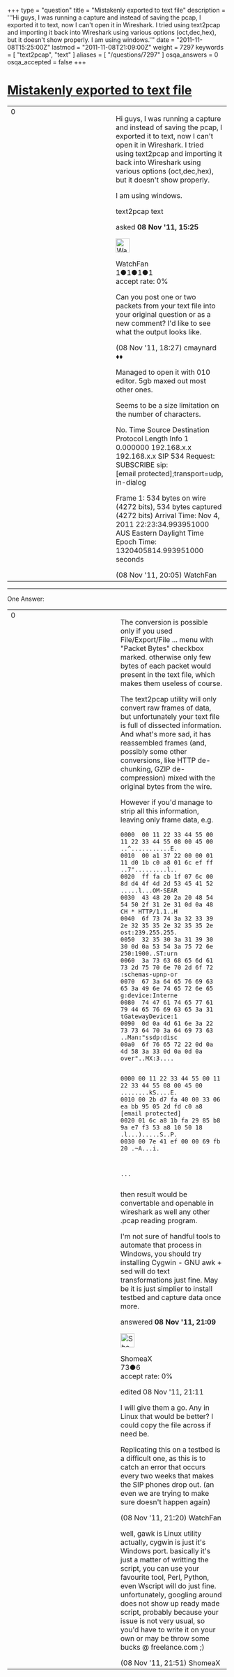 +++
type = "question"
title = "Mistakenly exported to text file"
description = '''Hi guys, I was running a capture and instead of saving the pcap, I exported it to text, now I can&#x27;t open it in Wireshark. I tried using text2pcap and importing it back into Wireshark using various options (oct,dec,hex), but it doesn&#x27;t show properly. I am using windows.'''
date = "2011-11-08T15:25:00Z"
lastmod = "2011-11-08T21:09:00Z"
weight = 7297
keywords = [ "text2pcap", "text" ]
aliases = [ "/questions/7297" ]
osqa_answers = 0
osqa_accepted = false
+++

<div class="headNormal">

# [Mistakenly exported to text file](/questions/7297/mistakenly-exported-to-text-file)

</div>

<div id="main-body">

<div id="askform">

<table id="question-table" style="width:100%;"><colgroup><col style="width: 50%" /><col style="width: 50%" /></colgroup><tbody><tr class="odd"><td style="width: 30px; vertical-align: top"><div class="vote-buttons"><div id="post-7297-score" class="post-score" title="current number of votes">0</div><div id="favorite-count" class="favorite-count"></div></div></td><td><div id="item-right"><div class="question-body"><p>Hi guys, I was running a capture and instead of saving the pcap, I exported it to text, now I can't open it in Wireshark. I tried using text2pcap and importing it back into Wireshark using various options (oct,dec,hex), but it doesn't show properly.</p><p>I am using windows.</p></div><div id="question-tags" class="tags-container tags">text2pcap text</div><div id="question-controls" class="post-controls"></div><div class="post-update-info-container"><div class="post-update-info post-update-info-user"><p>asked <strong>08 Nov '11, 15:25</strong></p><img src="https://secure.gravatar.com/avatar/58d8501fd270237dbbffbc19407f4090?s=32&amp;d=identicon&amp;r=g" class="gravatar" width="32" height="32" alt="WatchFan&#39;s gravatar image" /><p>WatchFan<br />
<span class="score" title="1 reputation points">1</span><span title="1 badges"><span class="badge1">●</span><span class="badgecount">1</span></span><span title="1 badges"><span class="silver">●</span><span class="badgecount">1</span></span><span title="1 badges"><span class="bronze">●</span><span class="badgecount">1</span></span><br />
<span class="accept_rate" title="Rate of the user&#39;s accepted answers">accept rate:</span> <span title="WatchFan has no accepted answers">0%</span></p></div></div><div id="comments-container-7297" class="comments-container"><span id="7304"></span><div id="comment-7304" class="comment"><div id="post-7304-score" class="comment-score"></div><div class="comment-text"><p>Can you post one or two packets from your text file into your original question or as a new comment? I'd like to see what the output looks like.</p></div><div id="comment-7304-info" class="comment-info"><span class="comment-age">(08 Nov '11, 18:27)</span> cmaynard ♦♦</div></div><span id="7306"></span><div id="comment-7306" class="comment"><div id="post-7306-score" class="comment-score"></div><div class="comment-text"><p>Managed to open it with 010 editor. 5gb maxed out most other ones.</p><p>Seems to be a size limitation on the number of characters.</p><p>No. Time Source Destination Protocol Length Info 1 0.000000 192.168.x.x 192.168.x.x SIP 534 Request: SUBSCRIBE sip:[email protected];transport=udp, in-dialog</p><p>Frame 1: 534 bytes on wire (4272 bits), 534 bytes captured (4272 bits) Arrival Time: Nov 4, 2011 22:23:34.993951000 AUS Eastern Daylight Time Epoch Time: 1320405814.993951000 seconds</p></div><div id="comment-7306-info" class="comment-info"><span class="comment-age">(08 Nov '11, 20:05)</span> WatchFan</div></div></div><div id="comment-tools-7297" class="comment-tools"></div><div class="clear"></div><div id="comment-7297-form-container" class="comment-form-container"></div><div class="clear"></div></div></td></tr></tbody></table>

------------------------------------------------------------------------

<div class="tabBar">

<span id="sort-top"></span>

<div class="headQuestions">

One Answer:

</div>

</div>

<span id="7310"></span>

<div id="answer-container-7310" class="answer">

<table style="width:100%;"><colgroup><col style="width: 50%" /><col style="width: 50%" /></colgroup><tbody><tr class="odd"><td style="width: 30px; vertical-align: top"><div class="vote-buttons"><div id="post-7310-score" class="post-score" title="current number of votes">0</div></div></td><td><div class="item-right"><div class="answer-body"><p>The conversion is possible only if you used File/Export/File ... menu with "Packet Bytes" checkbox marked. otherwise only few bytes of each packet would present in the text file, which makes them useless of course.</p><p>The text2pcap utility will only convert raw frames of data, but unfortunately your text file is full of dissected information. And what's more sad, it has reassembled frames (and, possibly some other conversions, like HTTP de-chunking, GZIP de-compression) mixed with the original bytes from the wire.</p><p>However if you'd manage to strip all this information, leaving only frame data, e.g.</p><pre><code>0000  00 11 22 33 44 55 00 11 22 33 44 55 08 00 45 00   ..^...........E.
0010  00 a1 37 22 00 00 01 11 d0 1b c0 a8 01 6c ef ff   ..7&quot;.........l..
0020  ff fa cb 1f 07 6c 00 8d d4 4f 4d 2d 53 45 41 52   .....l...OM-SEAR
0030  43 48 20 2a 20 48 54 54 50 2f 31 2e 31 0d 0a 48   CH * HTTP/1.1..H
0040  6f 73 74 3a 32 33 39 2e 32 35 35 2e 32 35 35 2e   ost:239.255.255.
0050  32 35 30 3a 31 39 30 30 0d 0a 53 54 3a 75 72 6e   250:1900..ST:urn
0060  3a 73 63 68 65 6d 61 73 2d 75 70 6e 70 2d 6f 72   :schemas-upnp-or
0070  67 3a 64 65 76 69 63 65 3a 49 6e 74 65 72 6e 65   g:device:Interne
0080  74 47 61 74 65 77 61 79 44 65 76 69 63 65 3a 31   tGatewayDevice:1
0090  0d 0a 4d 61 6e 3a 22 73 73 64 70 3a 64 69 73 63   ..Man:&quot;ssdp:disc
00a0  6f 76 65 72 22 0d 0a 4d 58 3a 33 0d 0a 0d 0a      over&quot;..MX:3....

0000  00 11 22 33 44 55 00 11 22 33 44 55 08 00 45 00   ........kS....E.
0010  00 2b d7 fa 40 00 33 06 ea bb 95 05 2d fd c0 a8   [email protected]
0020  01 6c a8 1b fa 29 85 b8 9a e7 f3 53 a8 10 50 18   .l...).....S..P.
0030  00 7e 41 ef 00 00 69 fb 20                        .~A...i.

...</code></pre><p>then result would be convertable and openable in wireshark as well any other .pcap reading program.</p><p>I'm not sure of handful tools to automate that process in Windows, you should try installing Cygwin - GNU awk + sed will do text transformations just fine. May be it is just simplier to install testbed and capture data once more.</p></div><div class="answer-controls post-controls"></div><div class="post-update-info-container"><div class="post-update-info post-update-info-user"><p>answered <strong>08 Nov '11, 21:09</strong></p><img src="https://secure.gravatar.com/avatar/35d96b8e73e6deb4e332d076fd3269b6?s=32&amp;d=identicon&amp;r=g" class="gravatar" width="32" height="32" alt="ShomeaX&#39;s gravatar image" /><p>ShomeaX<br />
<span class="score" title="73 reputation points">73</span><span title="6 badges"><span class="bronze">●</span><span class="badgecount">6</span></span><br />
<span class="accept_rate" title="Rate of the user&#39;s accepted answers">accept rate:</span> <span title="ShomeaX has no accepted answers">0%</span></p></div><div class="post-update-info post-update-info-edited"><p>edited 08 Nov '11, 21:11</p></div></div><div id="comments-container-7310" class="comments-container"><span id="7313"></span><div id="comment-7313" class="comment"><div id="post-7313-score" class="comment-score"></div><div class="comment-text"><p>I will give them a go. Any in Linux that would be better? I could copy the file across if need be.</p><p>Replicating this on a testbed is a difficult one, as this is to catch an error that occurs every two weeks that makes the SIP phones drop out. (an even we are trying to make sure doesn't happen again)</p></div><div id="comment-7313-info" class="comment-info"><span class="comment-age">(08 Nov '11, 21:20)</span> WatchFan</div></div><span id="7316"></span><div id="comment-7316" class="comment"><div id="post-7316-score" class="comment-score"></div><div class="comment-text"><p>well, gawk is Linux utility actually, cygwin is just it's Windows port. basically it's just a matter of writting the script, you can use your favourite tool, Perl, Python, even Wscript will do just fine. unfortunately, googling around does not show up ready made script, probably because your issue is not very usual, so you'd have to write it on your own or may be throw some bucks @ freelance.com ;)</p></div><div id="comment-7316-info" class="comment-info"><span class="comment-age">(08 Nov '11, 21:51)</span> ShomeaX</div></div></div><div id="comment-tools-7310" class="comment-tools"></div><div class="clear"></div><div id="comment-7310-form-container" class="comment-form-container"></div><div class="clear"></div></div></td></tr></tbody></table>

</div>

<div class="paginator-container-left">

</div>

</div>

</div>

